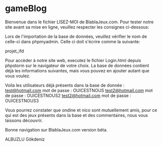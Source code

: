 # gameBlog


Bienvenue dans le fichier LISEZ-MOI de BlablaJeux.com.
Pour tester notre site avant sa mise en ligne, veuillez respecter les consignes ci-dessous:

Lors de l'importation de la base de données, veuillez vérifier le nom de celle-ci dans phpmyadmin.
Celle ci doit s'écrire comme la suivante:

projet_ifd

Pour accèder à notre site web, executez le fichier Login.html depuis phpstorm sur le navigateur de votre choix.
La base de données contient déjà les informations suivantes, mais vous pouvez en ajouter autant que vous voulez.

Voila les utilisateurs déjà présents dans la base de donnée :
test@hotmail.com		mot de passe : OUICESTNOUS
test2@hotmail.com		mot de passe : OUICESTNOUS2
test2@hotmail.com		mot de passe : OUICESTNOUS3

Vous pourrez constater que ondine et nico sont mutuellement amis, pour ce qui est des jeux présents dans la base et des
commentaires, nous vous laissons découvrir.

Bonne navigation sur BlablaJeux.com version béta.

ALBUZLU Gökdeniz
